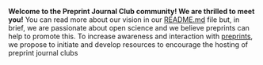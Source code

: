 **Welcome to the Preprint Journal Club community! We are thrilled to meet you!** 
You can read more about our vision in our [README.md](https://github.com/SamanthaHindle/preprint_JournalClub/blob/master/README.md#preprint_journalclub) file but, in brief, we are passionate about open science and we believe preprints can help to promote this. To increase awareness and interaction with [preprints](https://youtu.be/2zMgY8Dx9co), we propose to initiate and develop resources to encourage the hosting of preprint journal clubs







